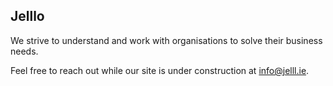 ## Jelllo


We strive to understand and work with organisations to solve their business needs. 

Feel free to reach out while our site is under construction at [info@jelll.ie](mailto:info@jelll.ie).